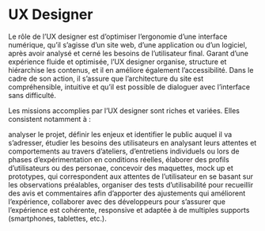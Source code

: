 # UX Designer

Le rôle de l’UX designer est d’optimiser l’ergonomie d’une interface numérique, qu’il s’agisse d’un site web, d’une application ou d’un logiciel, après avoir analysé et cerné les besoins de l’utilisateur final. Garant d’une expérience fluide et optimisée, l’UX designer organise, structure et hiérarchise les contenus, et il en améliore également l’accessibilité. Dans le cadre de son action, il s’assure que l’architecture du site est compréhensible, intuitive et qu’il est possible de dialoguer avec l’interface sans difficulté.

Les missions accomplies par l’UX designer sont riches et variées. Elles consistent notamment à :

analyser le projet, définir les enjeux et identifier le public auquel il va s’adresser,
étudier les besoins des utilisateurs en analysant leurs attentes et comportements au travers d’ateliers, d’entretiens individuels ou lors de phases d’expérimentation en conditions réelles,
élaborer des profils d’utilisateurs ou des personae,
concevoir des maquettes, mock up et prototypes, qui correspondent aux attentes de l’utilisateur en se basant sur les observations préalables,
organiser des tests d’utilisabilité pour recueillir des avis et commentaires afin d’apporter des ajustements qui améliorent l’expérience,
collaborer avec des développeurs pour s’assurer que l’expérience est cohérente, responsive et adaptée à de multiples supports (smartphones, tablettes, etc.).
